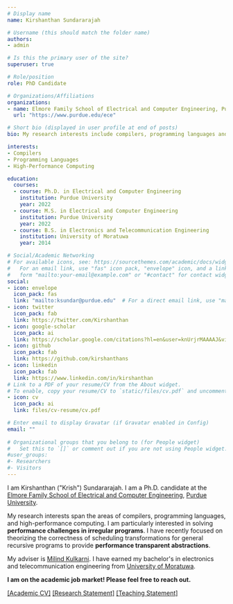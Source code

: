 ```yaml
---
# Display name
name: Kirshanthan Sundararajah 

# Username (this should match the folder name)
authors:
- admin

# Is this the primary user of the site?
superuser: true

# Role/position
role: PhD Candidate 

# Organizations/Affiliations
organizations:
- name: Elmore Family School of Electrical and Computer Engineering, Purdue University 
  url: "https://www.purdue.edu/ece"

# Short bio (displayed in user profile at end of posts)
bio: My research interests include compilers, programming languages and high performance computing.

interests:
- Compilers 
- Programming Languages 
- High-Performance Computing

education:
  courses:
  - course: Ph.D. in Electrical and Computer Engineering 
    institution: Purdue University
    year: 2022
  - course: M.S. in Electrical and Computer Engineering
    institution: Purdue University
    year: 2022
  - course: B.S. in Electronics and Telecommunication Engineering
    institution: University of Moratuwa
    year: 2014

# Social/Academic Networking
# For available icons, see: https://sourcethemes.com/academic/docs/widgets/#icons
#   For an email link, use "fas" icon pack, "envelope" icon, and a link in the
#   form "mailto:your-email@example.com" or "#contact" for contact widget.
social:
- icon: envelope
  icon_pack: fas
  link: "mailto:ksundar@purdue.edu"  # For a direct email link, use "mailto:test@example.org".
- icon: twitter
  icon_pack: fab
  link: https://twitter.com/Kirshanthan
- icon: google-scholar
  icon_pack: ai
  link: https://scholar.google.com/citations?hl=en&user=knUrjrMAAAAJ&view_op=list_works&sortby=pubdate
- icon: github
  icon_pack: fab
  link: https://github.com/kirshanthans
- icon: linkedin
  icon_pack: fab
  link: https://www.linkedin.com/in/kirshanthan
# Link to a PDF of your resume/CV from the About widget.
# To enable, copy your resume/CV to `static/files/cv.pdf` and uncomment the lines below.  
- icon: cv
  icon_pack: ai
  link: files/cv-resume/cv.pdf

# Enter email to display Gravatar (if Gravatar enabled in Config)
email: ""
  
# Organizational groups that you belong to (for People widget)
#   Set this to `[]` or comment out if you are not using People widget.  
#user_groups:
#- Researchers
#- Visitors
---
```


I am Kirshanthan ("Krish") Sundararajah.
I am a Ph.D. candidate at the [Elmore Family School of Electrical and Computer Engineering](https://engineering.purdue.edu), [Purdue University](https://purdue.edu).

My research interests span the areas of compilers, programming languages, and high-performance computing.
I am particularly interested in solving **performance challenges in irregular programs**.
I have recently focused on theorizing the correctness of scheduling transformations for general recursive programs to provide **performance transparent abstractions**. 

My adviser is [Milind Kulkarni](https://engineering.purdue.edu/~milind).
I have earned my bachelor's in electronics and telecommunication engineering from [University of Moratuwa](https://ent.uom.lk/).

**I am on the academic job market! Please feel free to reach out.**

[[Academic CV]](files/cv-resume/academic_cv.pdf)
[[Research Statement]](files/statements/research.pdf) 
[[Teaching Statement]](files/statements/teaching.pdf)